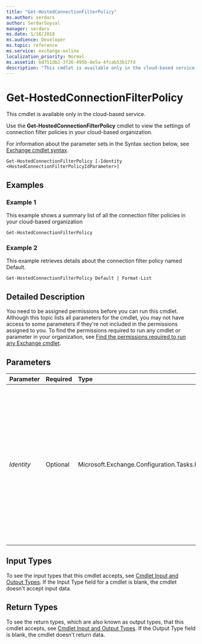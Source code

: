 ```yaml
---
title: "Get-HostedConnectionFilterPolicy"
ms.author: serdars
author: SerdarSoysal
manager: serdars
ms.date: 1/16/2018
ms.audience: Developer
ms.topic: reference
ms.service: exchange-online
localization_priority: Normal
ms.assetid: bd751db2-3f26-495b-8e5a-4fcab53b17fd
description: "This cmdlet is available only in the cloud-based service."
---
```


# Get-HostedConnectionFilterPolicy

This cmdlet is available only in the cloud-based service. 
  
Use the **Get-HostedConnectionFilterPolicy** cmdlet to view the settings of connection filter policies in your cloud-based organization.
  
For information about the parameter sets in the Syntax section below, see [Exchange cmdlet syntax](https://technet.microsoft.com/library/bb123552.aspx). 
  
```
Get-HostedConnectionFilterPolicy [-Identity <HostedConnectionFilterPolicyIdParameter>]

```

## Examples
<a name="Examples"> </a>

### Example 1

This example shows a summary list of all the connection filter policies in your cloud-based organization
  
```
Get-HostedConnectionFilterPolicy
```

### Example 2

This example retrieves details about the connection filter policy named Default.
  
```
Get-HostedConnectionFilterPolicy Default | Format-List
```

## Detailed Description
<a name="DetailedDescription"> </a>

You need to be assigned permissions before you can run this cmdlet. Although this topic lists all parameters for the cmdlet, you may not have access to some parameters if they're not included in the permissions assigned to you. To find the permissions required to run any cmdlet or parameter in your organization, see [Find the permissions required to run any Exchange cmdlet](https://technet.microsoft.com/library/mt432940.aspx).
  
## Parameters
<a name="DetailedDescription"> </a>

|**Parameter**|**Required**|**Type**|**Description**|
|:-----|:-----|:-----|:-----|
| _Identity_ <br/> |Optional  <br/> |Microsoft.Exchange.Configuration.Tasks.HostedConnectionFilterPolicyIdParameter  <br/> |The  _Identity_ parameter specifies the connection filter policy that you want to view. You can use any value that uniquely identifies the policy. For example, you can specify the name, GUID, or distinguished name (DN) of the connection filter policy. <br/> |
   
## Input Types
<a name="InputTypes"> </a>

To see the input types that this cmdlet accepts, see [Cmdlet Input and Output Types](http://go.microsoft.com/fwlink/p/?linkId=616387). If the Input Type field for a cmdlet is blank, the cmdlet doesn't accept input data. 
  
## Return Types
<a name="ReturnTypes"> </a>

To see the return types, which are also known as output types, that this cmdlet accepts, see [Cmdlet Input and Output Types](http://go.microsoft.com/fwlink/p/?linkId=616387). If the Output Type field is blank, the cmdlet doesn't return data. 
  

